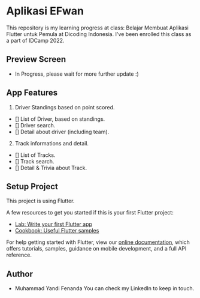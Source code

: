 # Aplikasi EFwan

This repository is my learning progress at class: Belajar Membuat Aplikasi Flutter untuk Pemula at Dicoding Indonesia. I've been enrolled this class as a part of IDCamp 2022.

## Preview Screen

- In Progress, please wait for more further update :)

## App Features

1. Driver Standings based on point scored.
- [] List of Driver, based on standings.
- [] Driver search.
- [] Detail about driver (including team).

2. Track informations and detail.
- [] List of Tracks.
- [] Track search.
- [] Detail & Trivia about Track.


## Setup Project

This project is using Flutter.

A few resources to get you started if this is your first Flutter project:

- [Lab: Write your first Flutter app](https://flutter.dev/docs/get-started/codelab)
- [Cookbook: Useful Flutter samples](https://flutter.dev/docs/cookbook)

For help getting started with Flutter, view our
[online documentation](https://flutter.dev/docs), which offers tutorials,
samples, guidance on mobile development, and a full API reference.

## Author 

- Muhammad Yandi Fenanda
You can check my LinkedIn to keep in touch.